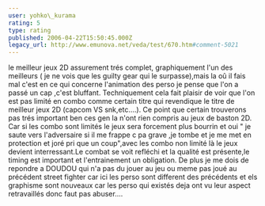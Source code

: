 ```yaml
---
user: yohko\_kurama
rating: 5
type: rating
published: 2006-04-22T15:50:45.000Z
legacy_url: http://www.emunova.net/veda/test/670.htm#comment-5021
---
```

le meilleur jeux 2D assurement trés complet, graphiquement l'un des meilleurs ( je ne vois que les guilty gear qui le surpasse),mais la oû il fais mal c'est en ce qui concerne l'animation des perso je pense que l'on a passé un cap ,c'est bluffant.
Techniquement cela fait plaisir de voir que l'on est pas limité en combo comme certain titre qui revendique le titre de meilleur jeux 2D (capcom VS snk,etc....).
Ce point que certain trouverons pas trés important ben ces gen la n'ont rien compris au jeux de baston 2D.
Car si les combo sont limités le jeux sera forcement plus bourrin et oui " je saute vers l'adversaire si il me frappe c pa grave ,je tombe et je me met en protection et joré pri que un coup",avec les combo non limité là le jeux devient interressant.Le combat se voit refléchi et la qualité est présente,le timing est important et l'entrainement un obligation.
De plus je me dois de repondre a DOUDOU qui n'a pas du jouer au jeu ou meme pas joué au précédent street fighter car ici les perso sont different des précédents et els graphisme sont nouveaux car les perso qui existés deja ont vu leur aspect retravaillés donc faut pas abuser....